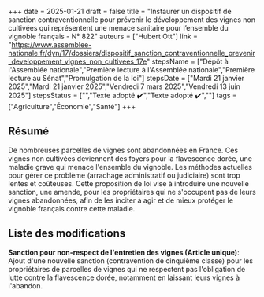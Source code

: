 +++
date = 2025-01-21
draft = false
title = "Instaurer un dispositif de sanction contraventionnelle pour prévenir le développement des vignes non cultivées qui représentent une menace sanitaire pour l’ensemble du vignoble français - N° 822"
auteurs = ["Hubert Ott"]
link = "https://www.assemblee-nationale.fr/dyn/17/dossiers/dispositif_sanction_contraventionnelle_prevenir_developpement_vignes_non_cultivees_17e"
stepsName = ["Dépôt à l'Assemblée nationale","Première lecture à l'Assemblée nationale","Première lecture au Sénat","Promulgation de la loi"]
stepsDate = ["Mardi 21 janvier 2025","Mardi 21 janvier 2025","Vendredi 7 mars 2025","Vendredi 13 juin 2025"]
stepsStatus = ["","Texte adopté ✔️","Texte adopté ✔️",""]
tags = ["Agriculture","Économie","Santé"]
+++

## Résumé

De nombreuses parcelles de vignes sont abandonnées en France. Ces vignes non cultivées deviennent des foyers pour la flavescence dorée, une maladie grave qui menace l'ensemble du vignoble. Les méthodes actuelles pour gérer ce problème (arrachage administratif ou judiciaire) sont trop lentes et coûteuses. Cette proposition de loi vise à introduire une nouvelle sanction, une amende, pour les propriétaires qui ne s'occupent pas de leurs vignes abandonnées, afin de les inciter à agir et de mieux protéger le vignoble français contre cette maladie.

## Liste des modifications

**Sanction pour non-respect de l'entretien des vignes (Article unique)**: Ajout d'une nouvelle sanction (contravention de cinquième classe) pour les propriétaires de parcelles de vignes qui ne respectent pas l'obligation de lutte contre la flavescence dorée, notamment en laissant leurs vignes à l'abandon.
